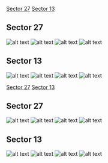 [Sector 27](#sector27)
[Sector 13](#sector13)

<a name = "sector27"></a>
## Sector 27
![alt text](/tt/HATS-48_Sector_27/HATS-48_Sector_27_a_TimeSeries.png)
![alt text](/tt/HATS-48_Sector_27/HATS-48_Sector_27_b_FoldedLightCurve.png)
![alt text](/tt/HATS-48_Sector_27/HATS-48_Sector_27_b_IndividualTransitsWithFit.png)
![alt text](/tt/HATS-48_Sector_27/HATS-48_Sector_27_c_TimingResiduals.png)

<a name = "sector13"></a>
## Sector 13
![alt text](/tt/HATS-48_Sector_13/HATS-48_Sector_13_a_TimeSeries.png)
![alt text](/tt/HATS-48_Sector_13/HATS-48_Sector_13_b_FoldedLightCurve.png)
![alt text](/tt/HATS-48_Sector_13/HATS-48_Sector_13_b_IndividualTransitsWithFit.png)
![alt text](/tt/HATS-48_Sector_13/HATS-48_Sector_13_c_TimingResiduals.png)

[Sector 27](#sector27)
[Sector 13](#sector13)

<a name = "sector27"></a>
## Sector 27
![alt text](/tt/HATS-48_Sector_27/HATS-48_Sector_27_a_TimeSeries.png)
![alt text](/tt/HATS-48_Sector_27/HATS-48_Sector_27_b_FoldedLightCurve.png)
![alt text](/tt/HATS-48_Sector_27/HATS-48_Sector_27_b_IndividualTransitsWithFit.png)
![alt text](/tt/HATS-48_Sector_27/HATS-48_Sector_27_c_TimingResiduals.png)

<a name = "sector13"></a>
## Sector 13
![alt text](/tt/HATS-48_Sector_13/HATS-48_Sector_13_a_TimeSeries.png)
![alt text](/tt/HATS-48_Sector_13/HATS-48_Sector_13_b_FoldedLightCurve.png)
![alt text](/tt/HATS-48_Sector_13/HATS-48_Sector_13_b_IndividualTransitsWithFit.png)
![alt text](/tt/HATS-48_Sector_13/HATS-48_Sector_13_c_TimingResiduals.png)

